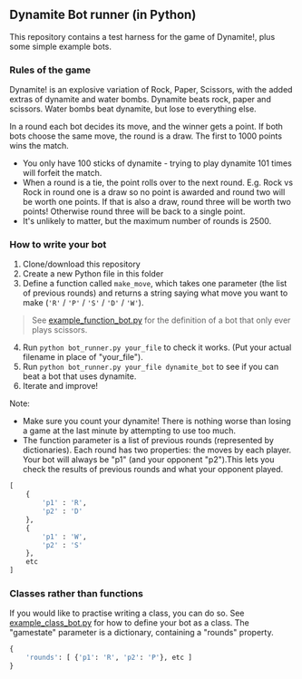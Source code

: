 ## Dynamite Bot runner (in Python)

This repository contains a test harness for the game of Dynamite!, plus some simple example bots.

### Rules of the game

Dynamite! is an explosive variation of Rock, Paper, Scissors, with the added extras of dynamite and water bombs. Dynamite beats rock, paper and scissors. Water bombs beat dynamite, but lose to everything else. 

In a round each bot decides its move, and the winner gets a point. If both bots choose the same move, the round is a draw. The first to 1000 points wins the match.

- You only have 100 sticks of dynamite - trying to play dynamite 101 times will forfeit the match. 
- When a round is a tie, the point rolls over to the next round. E.g. Rock vs Rock in round one is a draw so no point is awarded and round two will be worth one points. If that is also a draw, round three will be worth two points! Otherwise round three will be back to a single point.
- It's unlikely to matter, but the maximum number of rounds is 2500.

### How to write your bot

1. Clone/download this repository
2. Create a new Python file in this folder
3. Define a function called `make_move`, which takes one parameter (the list of previous rounds) and returns a string saying what move you want to make (`'R'` / `'P'` / `'S'` / `'D'` / `'W'`).
> See [example_function_bot.py](example_function_bot.py) for the definition of a bot that only ever plays scissors.
4. Run `python bot_runner.py your_file` to check it works. (Put your actual filename in place of "your_file").
5. Run `python bot_runner.py your_file dynamite_bot` to see if you can beat a bot that uses dynamite.
6. Iterate and improve!

Note:
- Make sure you count your dynamite! There is nothing worse than losing a game at the last minute by attempting to use too much.
- The function parameter is a list of previous rounds (represented by dictionaries). Each round has two properties: the moves by each player. Your bot will always be "p1" (and your opponent "p2").This lets you check the results of previous rounds and what your opponent played.

```python
[
    {
        'p1' : 'R',
        'p2' : 'D'
    },
    {
        'p1' : 'W',
        'p2' : 'S'
    },
    etc
]
```

### Classes rather than functions

If you would like to practise writing a class, you can do so. See [example_class_bot.py](example_class_bot.py) for how to define your bot as a class. The "gamestate" parameter is a dictionary, containing a "rounds" property.

```python
{
    'rounds': [ {'p1': 'R', 'p2': 'P'}, etc ]
}
```